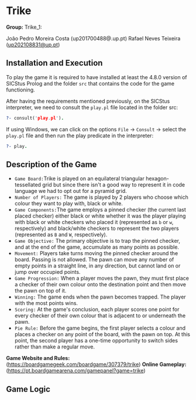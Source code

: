 # Trike

**Group:** Trike_1:

João Pedro Moreira Costa (up201700488@.up.pt)
Rafael Neves Teixeira (up202108831@up.pt)

## Installation and Execution
To play the game it is required to have installed at least the 4.8.0 version of SICStus Prolog and the folder `src` that contains the code for the game functioning.

After having the requirements mentioned previously, on the SICStus interpreter, we need to consult the `play.pl` file located in the folder src:

```prolog
?- consult('play.pl').
```
If using Windows, we can click on the options `File` -> `Consult` -> select the `play.pl` file and then run the play predicate in the interpreter:

```prolog
?- play.
```


## Description of the Game

-  `Game Board:`Trike is played on an equilateral triangular hexagon-tessellated grid but since there isn't a good way to represent it in code language we had to opt out for a pyramid grid.
- `Number of Players:` The game is played by 2 players who choose which colour they want to play with, black or white.
- `Game Components:`The game employs a pinned checker (the current last placed checker) either black or white whether it was the player playing with black or white checkers who placed it (represented as `b` or `w`, respectively) and black/white checkers to represent the two players (represented as `B` and `W`, respectively).
- `Game Objective:` The primary objective is to trap the pinned checker, and at the end of the game, accumulate as many points as possible.
- `Movement:` Players take turns moving the pinned checker around the board. Passing is not allowed. The pawn can move any number of empty points in a straight line, in any direction, but cannot land on or jump over occupied points.
- `Game Progression:` When a player moves the pawn, they must first place a checker of their own colour onto the destination point and then move the pawn on top of it.
- `Winning:` The game ends when the pawn becomes trapped. The player with the most points wins.
- `Scoring:` At the game's conclusion, each player scores one point for every checker of their own colour that is adjacent to or underneath the pawn.
- `Pie Rule:` Before the game begins, the first player selects a colour and places a checker on any point of the board, with the pawn on top. At this point, the second player has a one-time opportunity to switch sides rather than make a regular move.

**Game Website and Rules:** (https://boardgamegeek.com/boardgame/307379/trike)
**Online Gameplay:** (https://pt.boardgamearena.com/gamepanel?game=trike)



## Game Logic
